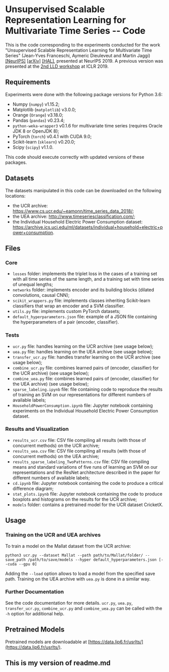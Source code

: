 # Unsupervised Scalable Representation Learning for Multivariate Time Series -- Code

This is the code corresponding to the experiments conducted for the work "Unsupervised Scalable Representation Learning for Multivariate Time Series" (Jean-Yves Franceschi, Aymeric Dieuleveut and Martin Jaggi) [[NeurIPS]](https://papers.nips.cc/paper/8713-unsupervised-scalable-representation-learning-for-multivariate-time-series) [[arXiv]](https://arxiv.org/abs/1901.10738) [[HAL]](https://hal.archives-ouvertes.fr/hal-01998101), presented at NeurIPS 2019.
A previous version was presented at the [2nd LLD workshop](https://lld-workshop.github.io/) at ICLR 2019.

## Requirements

Experiments were done with the following package versions for Python 3.6:
 - Numpy (`numpy`) v1.15.2;
 - Matplotlib (`matplotlib`) v3.0.0;
 - Orange (`Orange`) v3.18.0;
 - Pandas (`pandas`) v0.23.4;
 - `python-weka-wrapper3` v0.1.6 for multivariate time series (requires Oracle JDK 8 or OpenJDK 8);
 - PyTorch (`torch`) v0.4.1 with CUDA 9.0;
 - Scikit-learn (`sklearn`) v0.20.0;
 - Scipy (`scipy`) v1.1.0.

This code should execute correctly with updated versions of these packages.

## Datasets

The datasets manipulated in this code can be downloaded on the following locations:
 - the UCR archive: https://www.cs.ucr.edu/~eamonn/time_series_data_2018/;
 - the UEA archive: http://www.timeseriesclassification.com/;
 - the Individual Household Electric Power Consumption dataset:
   https://archive.ics.uci.edu/ml/datasets/individual+household+electric+power+consumption.

## Files

### Core

 - `losses` folder: implements the triplet loss in the cases of a training set
   with all time series of the same length, and a training set with time series
   of unequal lengths;
 - `networks` folder: implements encoder and its building blocks (dilated
   convolutions, causal CNN);
 - `scikit_wrappers.py` file: implements classes inheriting Scikit-learn
   classifiers that wrap an encoder and a SVM classifier.
 - `utils.py` file: implements custom PyTorch datasets;
 - `default_hyperparameters.json` file: example of a JSON file containing the
   hyperparameters of a pair (encoder, classifier).

### Tests

 - `ucr.py` file: handles learning on the UCR archive (see usage below);
 - `uea.py` file: handles learning on the UEA archive (see usage below);
 - `transfer_ucr.py` file: handles transfer learning on the UCR archive (see
   usage below);
 - `combine_ucr.py` file: combines learned pairs of (encoder, classifier) for
   the UCR archive) (see usage below);
 - `combine_uea.py` file: combines learned pairs of (encoder, classifier) for
   the UEA archive) (see usage below);
 - `sparse_labeling.ipynb` file: file containing code to reproduce the results
   of training an SVM on our representations for different numbers of available
   labels;
 - `HouseholdPowerConsumption.ipynb` file: Jupyter notebook containing
   experiments on the Individual Household Electric Power Consumption dataset.

### Results and Visualization

 - `results_ucr.csv` file: CSV file compiling all results (with those of
   concurrent methods) on the UCR archive;
 - `results_uea.csv` file: CSV file compiling all results (with those of
   concurrent methods) on the UEA archive;
 - `results_sparse_labeling_TwoPatterns.csv` file: CSV file compiling means and
   standard variations of five runs of learning an SVM on our representations
   and the ResNet architecture described in the paper for different numbers
   of available labels;
 - `cd.ipynb` file: Jupyter notebook containing the code to produce a critical
   difference diagram;
 - `stat_plots.ipynb` file: Jupyter notebook containing the code to produce
   boxplots and histograms on the results for the UCR archive;
 - `models` folder: contains a pretrained model for the UCR dataset CricketX.

## Usage

### Training on the UCR and UEA archives

To train a model on the Mallat dataset from the UCR archive:

`python3 ucr.py --dataset Mallat --path path/to/Mallat/folder/ --save_path /path/to/save/models --hyper default_hyperparameters.json [--cuda --gpu 0]`

Adding the `--load` option allows to load a model from the specified save path.
Training on the UEA archive with `uea.py` is done in a similar way.

### Further Documentation

See the code documentation for more details. `ucr.py`, `uea.py`,
`transfer_ucr.py`, `combine_ucr.py` and `combine_uea.py` can be called with the
`-h` option for additional help.

## Pretrained Models

Pretrained models are downloadable at [https://data.lip6.fr/usrlts/](https://data.lip6.fr/usrlts/).

## This is my version of readme.md
